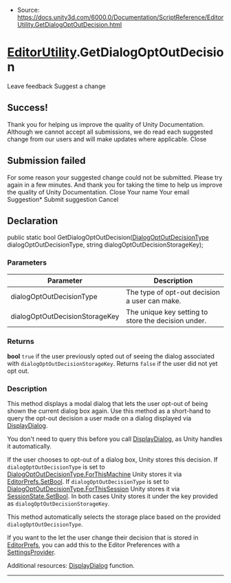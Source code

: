 * Source: https://docs.unity3d.com/6000.0/Documentation/ScriptReference/EditorUtility.GetDialogOptOutDecision.html

#  [EditorUtility](https://docs.unity3d.com/6000.0/Documentation/ScriptReference/EditorUtility.html).GetDialogOptOutDecision
Leave feedback
Suggest a change
## Success!
Thank you for helping us improve the quality of Unity Documentation. Although we cannot accept all submissions, we do read each suggested change from our users and will make updates where applicable.
Close
## Submission failed
For some reason your suggested change could not be submitted. Please <a>try again</a> in a few minutes. And thank you for taking the time to help us improve the quality of Unity Documentation.
Close
Your name Your email Suggestion* Submit suggestion
Cancel
## Declaration
public static bool GetDialogOptOutDecision([DialogOptOutDecisionType](https://docs.unity3d.com/6000.0/Documentation/ScriptReference/DialogOptOutDecisionType.html) dialogOptOutDecisionType, string dialogOptOutDecisionStorageKey); 
### Parameters
Parameter | Description  
---|---  
dialogOptOutDecisionType | The type of opt-out decision a user can make.  
dialogOptOutDecisionStorageKey | The unique key setting to store the decision under.  
### Returns
**bool** `true` if the user previously opted out of seeing the dialog associated with `dialogOptOutDecisionStorageKey`. Returns `false` if the user did not yet opt out. 
### Description
This method displays a modal dialog that lets the user opt-out of being shown the current dialog box again.
Use this method as a short-hand to query the opt-out decision a user made on a dialog displayed via [DisplayDialog](https://docs.unity3d.com/6000.0/Documentation/ScriptReference/EditorUtility.DisplayDialog.html).  
  
You don't need to query this before you call [DisplayDialog](https://docs.unity3d.com/6000.0/Documentation/ScriptReference/EditorUtility.DisplayDialog.html), as Unity handles it automatically.  
  
If the user chooses to opt-out of a dialog box, Unity stores this decision. If `dialogOptOutDecisionType` is set to [DialogOptOutDecisionType.ForThisMachine](https://docs.unity3d.com/6000.0/Documentation/ScriptReference/DialogOptOutDecisionType.ForThisMachine.html) Unity stores it via [EditorPrefs.SetBool](https://docs.unity3d.com/6000.0/Documentation/ScriptReference/EditorPrefs.SetBool.html). If `dialogOptOutDecisionType` is set to [DialogOptOutDecisionType.ForThisSession](https://docs.unity3d.com/6000.0/Documentation/ScriptReference/DialogOptOutDecisionType.ForThisSession.html) Unity stores it via [SessionState.SetBool](https://docs.unity3d.com/6000.0/Documentation/ScriptReference/SessionState.SetBool.html). In both cases Unity stores it under the key provided as `dialogOptOutDecisionStorageKey`.  
  
This method automatically selects the storage place based on the provided `dialogOptOutDecisionType`.  
  
If you want to the let the user change their decision that is stored in [EditorPrefs](https://docs.unity3d.com/6000.0/Documentation/ScriptReference/EditorUtility.EditorPrefs.html), you can add this to the Editor Preferences with a [SettingsProvider](https://docs.unity3d.com/6000.0/Documentation/ScriptReference/EditorUtility.SettingsProvider.html).  
  
Additional resources: [DisplayDialog](https://docs.unity3d.com/6000.0/Documentation/ScriptReference/EditorUtility.DisplayDialog.html) function.
* * *
